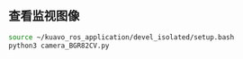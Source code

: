 ## 查看监视图像
```bash
source ~/kuavo_ros_application/devel_isolated/setup.bash
python3 camera_BGR82CV.py
```



